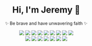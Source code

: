 <h1 align="center">
  Hi, I'm Jeremy 👋
</h1>

<p align="center">
  ✨ Be brave and have unwavering faith ✨
</p>

<div align="center">
  <img src="https://img.shields.io/badge/-C-A8B9CC?style=flat-square&logo=c&logoColor=white">
  <img src="https://img.shields.io/badge/-C++-00599C?style=flat-square&logo=c%2B%2B&logoColor=white">
  <img src="https://img.shields.io/badge/-C%23-239120?style=flat-square&logo=c-sharp&logoColor=white">

  <img src="https://img.shields.io/badge/-Node.js-3C873A?style=flat-square&logo=node.js&logoColor=white">
  <img src="https://img.shields.io/badge/-JavaScript-f6da1c?style=flat-square&logo=javascript&logoColor=white">
  <img src="https://img.shields.io/badge/-TypeScript-2b6dbf?style=flat-square&logo=typescript&logoColor=white">

  <img src="https://img.shields.io/badge/-Solidity-363636?style=flat-square&logo=solidity&logoColor=white">
  <img src="https://img.shields.io/badge/-Hardhat-F6851F?style=flat-square&logo=hardhat&logoColor=white">
  <img src="https://img.shields.io/badge/-Ethereum-3C3C3D?style=flat-square&logo=ethereum&logoColor=white">
</div>

<div align="center">
  <img src="https://img.shields.io/badge/-Flutter-02569B?style=flat-square&logo=flutter&logoColor=white">
  <img src="https://img.shields.io/badge/-React-00b4ce?style=flat-square&logo=react&logoColor=white">
  <img src="https://img.shields.io/badge/-Vue-4FC08D?style=flat-square&logo=vue.js&logoColor=white">
  <img src="https://img.shields.io/badge/-Vite-646CFF?style=flat-square&logo=vite&logoColor=white">
  <img src="https://img.shields.io/badge/-Tailwind_CSS-38B2AC?style=flat-square&logo=tailwind-css&logoColor=white">

  <img src="https://img.shields.io/badge/-Linux-FCC624?style=flat-square&logo=linux&logoColor=black">
  <img src="https://img.shields.io/badge/-Docker-218bea?style=flat-square&logo=docker&logoColor=white">
</div>
